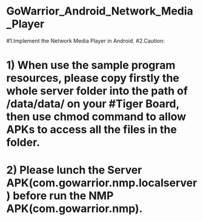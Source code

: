 # GoWarrior_Android_Network_Media_Player
#1.Implement the Network Media Player in Android.
#2.Caution:  
#  1) When use the sample program resources, please copy firstly the whole server folder into the path of /data/data/ on your #Tiger Board, then use chmod command to allow APKs to access all the files in the folder.
#  2) Please lunch the Server APK(com.gowarrior.nmp.localserver) before run the NMP APK(com.gowarrior.nmp). 
